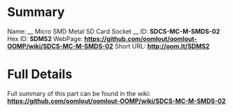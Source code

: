 
Summary
=================

Name: __ Micro SMD Metal SD Card Socket __
ID: __SDCS-MC-M-SMDS-02__
Hex ID: __SDMS2__
WebPage: __https://github.com/oomlout/oomlout-OOMP/wiki/SDCS-MC-M-SMDS-02__
Short URL: __http://oom.lt/SDMS2__

Full Details
==========================
Full summary of this part can be found in the wiki:   
__https://github.com/oomlout/oomlout-OOMP/wiki/SDCS-MC-M-SMDS-02__   

